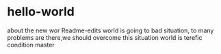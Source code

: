 # hello-world
about the new wor
Readme-edits
world is going to bad situation,
to many problems are there,we should overcome this situation
world is terefic condition
master
